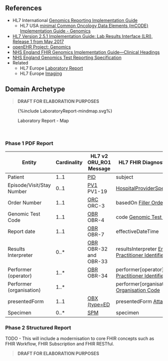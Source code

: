 ## References

- HL7 International [Genomics Reporting Implementation Guide](https://build.fhir.org/ig/HL7/genomics-reporting/index.html)
  - HL7 USA [minimal Common Oncology Data Elements (mCODE) Implementation Guide - Genomics](https://build.fhir.org/ig/HL7/fhir-mCODE-ig/group-genomics.html)
- [HL7 Version 2.5.1 Implementation Guide: Lab Results Interface (LRI), Release 1 from May 2017](https://confluence.hl7.org/download/attachments/25559919/2018%2004%2003%20-%20V2%20LRI%20-%20Ch.%205%20CG%20and%20Code%20System%20Tables.pdf?api=v2)
- [openEHR Project: Genomics](https://ckm.openehr.org/ckm/projects/1013.30.50)
- [NHS England FHIR Genomics Implementation Guide—Clinical Headings](https://simplifier.net/guide/fhir-genomics-implementation-guide/home/design/clinicalheadings)
- [NHS England Genomics Test Reporting Specification](https://www.england.nhs.uk/publication/genomics-testing-reporting-specification/)
- Related 
  - HL7 Europe [Laboratory Report](https://build.fhir.org/ig/hl7-eu/laboratory/index.html) 
  - HL7 Europe [Imaging](https://build.fhir.org/ig/hl7-eu/imaging/index.html)

## Domain Archetype

> **DRAFT FOR ELABORATION PURPOSES**

<figure>
{%include LaboratoryReport-mindmap.svg%}
<p id="fX.X.X.X-X" class="figureTitle">Laboratory Report - Map</p>
</figure>
<br clear="all">

### Phase 1 PDF Report

| Entity                    | Cardinality | HL7 v2 ORU_RO1 Message                  | HL7 FHIR DiagnosticReport                                                                                     | HL7 FHIR Resource (RESTful)                                                |
|---------------------------|-------------|-----------------------------------------|---------------------------------------------------------------------------------------------------------------|----------------------------------------------------------------------------|
| Patient                   | 1..1        | [PID](hl7v2.html#pid)                   | subject                                                                                                       | [Patient](StructureDefinition-Patient.html)   |
| Episode/Visit/Stay Number | 0..1        | [PV1](hl7v2.html#pv1) PV1-19            | [HospitalProviderSpellIdentifier](StructureDefinition-HospitalProviderSpellIdentifier.html)                   | [Encounter](StructureDefinition-Encounter.html)                            |
| Order Number              | 1..1        | [ORC](hl7v2.html#orc) ORC-3             | basedOn [Filler Order Number](StructureDefinition-FillerOrderNumber.html)        | [ServiceRequest](StructureDefinition-ServiceRequest.html)                  |
| Genomic Test Code         | 1..1        | [OBR](hl7v2.html#obr) OBR-4             | code [Genomic Test Directory](CodeSystem-NHSEngland-GenomicTestDirectory.html)                                |                                                                            |
| Report date               | 1..1        | [OBR](hl7v2.html#obr) OBR-7             | effectiveDateTime                                                                                             |                                                                            |
| Results Interpreter       | 0..*        | [OBR](hl7v2.html#obr) OBR-32 and OBR-33 | resultsInterpreter [England Practitioner Identifier](StructureDefinition-EnglandPractitionerIdentifier.html)  | [Practitioner](StructureDefinition-Practitioner.html)                      |                                                                                            
| Performer (operator)      | 1..*        | [OBR](hl7v2.html#obr) OBR-34            | performer[operator] [England Practitioner Identifier](StructureDefinition-EnglandPractitionerIdentifier.html) | [Practitioner](StructureDefinition-Practitioner.html)                      |
| Performer (organisation)  | 1..*        |                                         | performer[organisation] [Organisation Code](StructureDefinition-OrganisationCode.html)                        | [Organizaton](StructureDefinition-Organisaton.html)                        |
| presentedForm             | 1..1        | [OBX (type=ED](hl7v2.html#obx-type--ed) | presentedForm [Attachment](StructureDefinition-NWAttachment.html)                                             | [DocumentReference](StructureDefinition-DocumentReference.html) and Binary |
| Specimen                  | 0..*        | [SPM](hl7v2.html#spm)                   | specimen                                                                                                      | [Specimen](StructureDefinition-Specimen.html)                              |

### Phase 2 Structured Report

TODO - This will include a modernisation to core FHIR concepts such as  FHIR Workflow, FHIR Subscription and FHIR RESTful.


> **DRAFT FOR ELABORATION PURPOSES**

<!-- 
### Somatic Reporting

[HL7 FHIR Genomics Reporting - Somatic Reporting](https://hl7.org/fhir/uv/genomics-reporting/pharmacogenomics.html)

is a mindmap 

### Pharmacogenomic Reporting

[HL7 FHIR Genomics Reporting - Pharmacogenomic Reporting](https://hl7.org/fhir/uv/genomics-reporting/pharmacogenomics.html)

is a mindmap

### HL7 v2 Genetic Variant Reporting (ORU_R01)

> This is not included in the current phase and is for reference purposes. 

> [Master HL7 genetic variant reporting panel](https://nw-gmsa.github.io/R4/Questionnaire-81247-9.html)

-->



